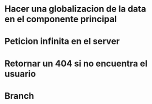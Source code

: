 # Hacer una globalizacion de la data en el componente principal

# Peticion infinita en el server

# Retornar un 404 si no encuentra el usuario

# Branch

